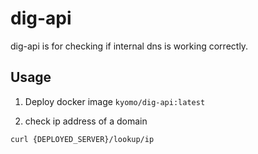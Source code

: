 # dig-api
dig-api is for checking if internal dns is working correctly.

## Usage
1. Deploy docker image `kyomo/dig-api:latest`

2. check ip address of a domain
```
curl {DEPLOYED_SERVER}/lookup/ip
```
